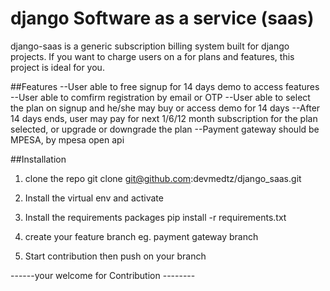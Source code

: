 # django Software as a service (saas)
django-saas is a generic subscription billing system built for django projects. If you want to charge users on a for plans and features, this project is ideal for you.

##Features
--User able to free signup for 14 days demo to access features
--User able to comfirm registration by email or OTP
--User able to select the plan on signup and he/she may buy or access    demo for 14 days
--After 14 days ends, user may pay for next 1/6/12 month subscription for the plan selected, or upgrade or downgrade the plan
--Payment gateway should be MPESA, by mpesa open api

##Installation
1. clone the repo
   git clone git@github.com:devmedtz/django_saas.git

2. Install the virtual env and activate

3. Install the requirements packages
   pip install -r requirements.txt

4. create your feature branch eg. payment gateway branch

5. Start contribution then push on your branch


------your welcome for Contribution --------